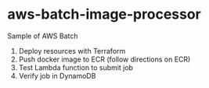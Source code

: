 # aws-batch-image-processor

Sample of AWS Batch



1. Deploy resources with Terraform
2. Push docker image to ECR (follow directions on ECR)
3. Test Lambda function to submit job
4. Verify job in DynamoDB
